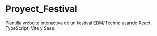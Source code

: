 # Proyect_Festival
Plantilla webcite interactiva de un festival EDM/Techno usando React, TypeScript, Vite y Sass.
